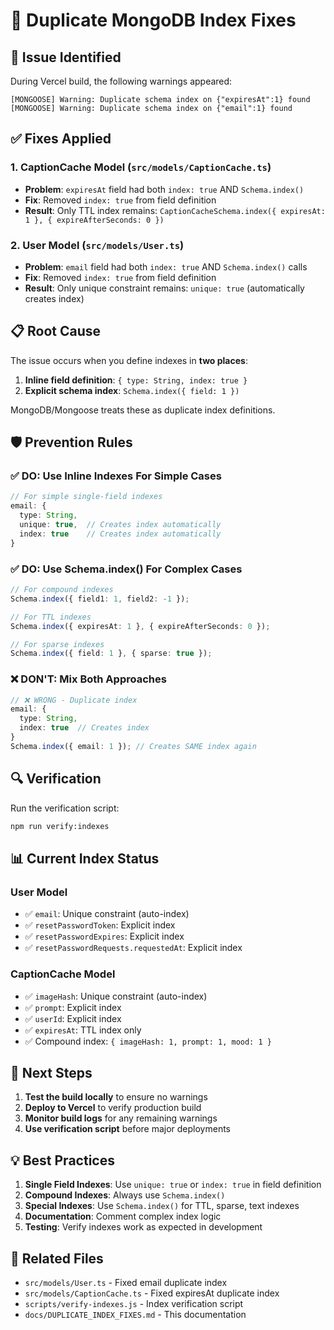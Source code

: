 # 🔧 Duplicate MongoDB Index Fixes

## 🚨 **Issue Identified**

During Vercel build, the following warnings appeared:
```
[MONGOOSE] Warning: Duplicate schema index on {"expiresAt":1} found
[MONGOOSE] Warning: Duplicate schema index on {"email":1} found
```

## ✅ **Fixes Applied**

### **1. CaptionCache Model (`src/models/CaptionCache.ts`)**
- **Problem**: `expiresAt` field had both `index: true` AND `Schema.index()`
- **Fix**: Removed `index: true` from field definition
- **Result**: Only TTL index remains: `CaptionCacheSchema.index({ expiresAt: 1 }, { expireAfterSeconds: 0 })`

### **2. User Model (`src/models/User.ts`)**
- **Problem**: `email` field had both `index: true` AND `Schema.index()` calls
- **Fix**: Removed `index: true` from field definition
- **Result**: Only unique constraint remains: `unique: true` (automatically creates index)

## 📋 **Root Cause**

The issue occurs when you define indexes in **two places**:

1. **Inline field definition**: `{ type: String, index: true }`
2. **Explicit schema index**: `Schema.index({ field: 1 })`

MongoDB/Mongoose treats these as duplicate index definitions.

## 🛡️ **Prevention Rules**

### **✅ DO: Use Inline Indexes For Simple Cases**
```typescript
// For simple single-field indexes
email: {
  type: String,
  unique: true,  // Creates index automatically
  index: true    // Creates index automatically
}
```

### **✅ DO: Use Schema.index() For Complex Cases**
```typescript
// For compound indexes
Schema.index({ field1: 1, field2: -1 });

// For TTL indexes
Schema.index({ expiresAt: 1 }, { expireAfterSeconds: 0 });

// For sparse indexes
Schema.index({ field: 1 }, { sparse: true });
```

### **❌ DON'T: Mix Both Approaches**
```typescript
// ❌ WRONG - Duplicate index
email: {
  type: String,
  index: true  // Creates index
}
Schema.index({ email: 1 }); // Creates SAME index again
```

## 🔍 **Verification**

Run the verification script:
```bash
npm run verify:indexes
```

## 📊 **Current Index Status**

### **User Model**
- ✅ `email`: Unique constraint (auto-index)
- ✅ `resetPasswordToken`: Explicit index
- ✅ `resetPasswordExpires`: Explicit index
- ✅ `resetPasswordRequests.requestedAt`: Explicit index

### **CaptionCache Model**
- ✅ `imageHash`: Unique constraint (auto-index)
- ✅ `prompt`: Explicit index
- ✅ `userId`: Explicit index
- ✅ `expiresAt`: TTL index only
- ✅ Compound index: `{ imageHash: 1, prompt: 1, mood: 1 }`

## 🚀 **Next Steps**

1. **Test the build locally** to ensure no warnings
2. **Deploy to Vercel** to verify production build
3. **Monitor build logs** for any remaining warnings
4. **Use verification script** before major deployments

## 💡 **Best Practices**

1. **Single Field Indexes**: Use `unique: true` or `index: true` in field definition
2. **Compound Indexes**: Always use `Schema.index()`
3. **Special Indexes**: Use `Schema.index()` for TTL, sparse, text indexes
4. **Documentation**: Comment complex index logic
5. **Testing**: Verify indexes work as expected in development

## 🔗 **Related Files**

- `src/models/User.ts` - Fixed email duplicate index
- `src/models/CaptionCache.ts` - Fixed expiresAt duplicate index
- `scripts/verify-indexes.js` - Index verification script
- `docs/DUPLICATE_INDEX_FIXES.md` - This documentation

